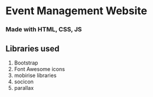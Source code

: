 # Event Management Website
### Made with HTML, CSS, JS
## Libraries used
1. Bootstrap
2. Font Awesome icons
3. mobirise libraries
4. socicon
5. parallax
